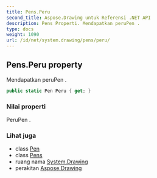 ```yaml
---
title: Pens.Peru
second_title: Aspose.Drawing untuk Referensi .NET API
description: Pens Properti. Mendapatkan peruPen .
type: docs
weight: 1090
url: /id/net/system.drawing/pens/peru/
---
```

## Pens.Peru property

Mendapatkan peruPen .

```csharp
public static Pen Peru { get; }
```

### Nilai properti

PeruPen .

### Lihat juga

* class [Pen](../../pen/)
* class [Pens](../)
* ruang nama [System.Drawing](../../pens/)
* perakitan [Aspose.Drawing](../../../)


